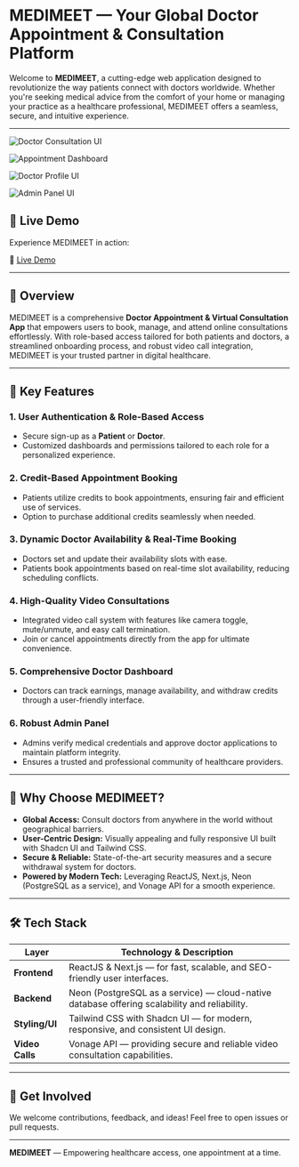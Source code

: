 # MEDIMEET — Your Global Doctor Appointment & Consultation Platform

Welcome to **MEDIMEET**, a cutting-edge web application designed to revolutionize the way patients connect with doctors worldwide. Whether you're seeking medical advice from the comfort of your home or managing your practice as a healthcare professional, MEDIMEET offers a seamless, secure, and intuitive experience.

---

![Doctor Consultation UI](https://images.openai.com/thumbnails/url/y8pLfXicu1mSUVJSUGylr5-al1xUWVCSmqJbkpRnoJdeXJJYkpmsl5yfq5-Zm5ieWmxfaAuUsXL0S7F0Tw7JSvc3KA0uj_QvyXPzzA2MytGtdIsw1DUtiQz19At2yy5J1C10y0uqCjQJi0wtT03289L1LU429cmLdFQrBgAjiinx)

![Appointment Dashboard](https://images.openai.com/thumbnails/url/dAFzCXicu1mSUVJSUGylr5-al1xUWVCSmqJbkpRnoJdeXJJYkpmsl5yfq5-Zm5ieWmxfaAuUsXL0S7F0Tw4xqTKorHQKzE7PKMovzctIdzVyCkv28SxKNErKSHNPczcP9ChOSXKPcCuuSi5JDE0yDytw9vAtya7yKlcrBgA9Eir-)

![Doctor Profile UI](https://images.openai.com/thumbnails/url/Y15o0nicu1mUUVJSUGylr5-al1xUWVCSmqJbkpRnoJdeXJJYkpmsl5yfq5-Zm5ieWmxfaAuUsXL0S7F0Tw6uDHRxDPP2DjOodCv0zqxK9EoNqQgL8Qh1Lc0JCtNNiaowLLPwtPA1zigvd9V19s_0zChL9c8ucHVXKwYAx-YpOg)

![Admin Panel UI](https://images.openai.com/thumbnails/url/_rArDHicu1mSUVJSUGylr5-al1xUWVCSmqJbkpRnoJdeXJJYkpmsl5yfq5-Zm5ieWmxfaAuUsXL0S7F0Tw72SS_Pdgwu8_A3SC33yjEK8_Yv0Q31TjJ2LQsuczYsivfNCkoJSCkNdEmNMHV3N44KzgwN9tUtzozMd1QrBgAW5imY)


## 🚀 Live Demo

Experience MEDIMEET in action:

🔗 [Live Demo](https://medimeet-self.vercel.app/)

---

## 🚀 Overview

MEDIMEET is a comprehensive **Doctor Appointment & Virtual Consultation App** that empowers users to book, manage, and attend online consultations effortlessly. With role-based access tailored for both patients and doctors, a streamlined onboarding process, and robust video call integration, MEDIMEET is your trusted partner in digital healthcare.

---

## 🔑 Key Features

### 1. User Authentication & Role-Based Access
- Secure sign-up as a **Patient** or **Doctor**.
- Customized dashboards and permissions tailored to each role for a personalized experience.

### 2. Credit-Based Appointment Booking
- Patients utilize credits to book appointments, ensuring fair and efficient use of services.
- Option to purchase additional credits seamlessly when needed.

### 3. Dynamic Doctor Availability & Real-Time Booking
- Doctors set and update their availability slots with ease.
- Patients book appointments based on real-time slot availability, reducing scheduling conflicts.

### 4. High-Quality Video Consultations
- Integrated video call system with features like camera toggle, mute/unmute, and easy call termination.
- Join or cancel appointments directly from the app for ultimate convenience.

### 5. Comprehensive Doctor Dashboard
- Doctors can track earnings, manage availability, and withdraw credits through a user-friendly interface.

### 6. Robust Admin Panel
- Admins verify medical credentials and approve doctor applications to maintain platform integrity.
- Ensures a trusted and professional community of healthcare providers.

---

## 🌟 Why Choose MEDIMEET?

- **Global Access:** Consult doctors from anywhere in the world without geographical barriers.
- **User-Centric Design:** Visually appealing and fully responsive UI built with Shadcn UI and Tailwind CSS.
- **Secure & Reliable:** State-of-the-art security measures and a secure withdrawal system for doctors.
- **Powered by Modern Tech:** Leveraging ReactJS, Next.js, Neon (PostgreSQL as a service), and Vonage API for a smooth experience.

---

## 🛠️ Tech Stack

| Layer              | Technology & Description                                                  |
|--------------------|---------------------------------------------------------------------------|
| **Frontend**       | ReactJS & Next.js — for fast, scalable, and SEO-friendly user interfaces.  |
| **Backend**        | Neon (PostgreSQL as a service) — cloud-native database offering scalability and reliability. |
| **Styling/UI**     | Tailwind CSS with Shadcn UI — for modern, responsive, and consistent UI design. |
| **Video Calls**    | Vonage API — providing secure and reliable video consultation capabilities. |

---

## 🤝 Get Involved

We welcome contributions, feedback, and ideas! Feel free to open issues or pull requests.


---

**MEDIMEET** — Empowering healthcare access, one appointment at a time.



